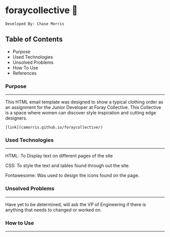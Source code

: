 # foraycollective :womans_clothes:
	Developed By: Chase Morris
## Table of Contents

- Purpose
- Used Technologies
- Unsolved Problems
- How To Use
- References


### Purpose
------

 This HTML email template was designed to show a typical clothing order as an assignment for the Junior Developer at Foray Collective. This Collective is a space where women can discover style inspiration and cutting edge designers.

	[link](camorris.github.io/foraycollective/)


### Used Technologies
---

HTML: To Display text on different pages of the site

CSS: To style the text and tables found through out the site.

Fontawesome: Was used to design the icons found on the page.


### Unsolved Problems
---
  Have yet to be determined, will ask the VP of Engineering if there is anything that needs to changed or worked on.
### How to Use
---
